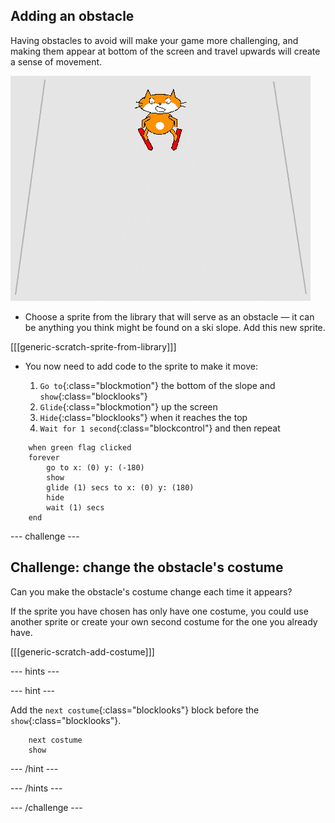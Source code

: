 ## Adding an obstacle

Having obstacles to avoid will make your game more challenging, and making them appear at bottom of the screen and travel upwards will create a sense of movement.

![obstacle](images/skier_obstacle_moving.gif)

+ Choose a sprite from the library that will serve as an obstacle — it can be anything you think might be found on a ski slope. Add this new sprite.

[[[generic-scratch-sprite-from-library]]]

+ You now need to add code to the sprite to make it move:

    1. `Go to`{:class="blockmotion"} the bottom of the slope and `show`{:class="blocklooks"}
    1. `Glide`{:class="blockmotion"} up the screen
    1. `Hide`{:class="blocklooks"} when it reaches the top
    1. `Wait for 1 second`{:class="blockcontrol"} and then repeat

```blocks
    when green flag clicked
    forever 
        go to x: (0) y: (-180)
        show
        glide (1) secs to x: (0) y: (180)
        hide
        wait (1) secs
    end
```

--- challenge ---

## Challenge: change the obstacle's costume

Can you make the obstacle's costume change each time it appears? 

If the sprite you have chosen has only have one costume, you could use another sprite or create your own second costume for the one you already have.

[[[generic-scratch-add-costume]]]

--- hints ---

--- hint ---

Add the `next costume`{:class="blocklooks"} block before the `show`{:class="blocklooks"}.

```blocks
    next costume
    show
```

--- /hint ---

--- /hints ---

--- /challenge ---

